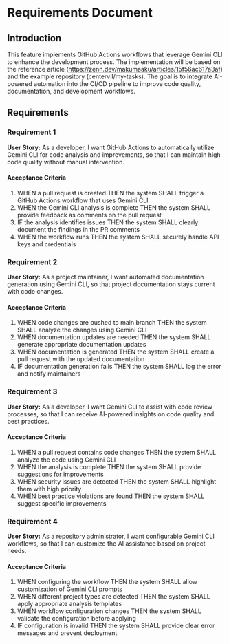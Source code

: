 # Requirements Document

## Introduction

This feature implements GitHub Actions workflows that leverage Gemini CLI to enhance the development process. The implementation will be based on the reference article (https://zenn.dev/makumaaku/articles/15f56ac617a3af) and the example repository (centervil/my-tasks). The goal is to integrate AI-powered automation into the CI/CD pipeline to improve code quality, documentation, and development workflows.

## Requirements

### Requirement 1

**User Story:** As a developer, I want GitHub Actions to automatically utilize Gemini CLI for code analysis and improvements, so that I can maintain high code quality without manual intervention.

#### Acceptance Criteria

1. WHEN a pull request is created THEN the system SHALL trigger a GitHub Actions workflow that uses Gemini CLI
2. WHEN the Gemini CLI analysis is complete THEN the system SHALL provide feedback as comments on the pull request
3. IF the analysis identifies issues THEN the system SHALL clearly document the findings in the PR comments
4. WHEN the workflow runs THEN the system SHALL securely handle API keys and credentials

### Requirement 2

**User Story:** As a project maintainer, I want automated documentation generation using Gemini CLI, so that project documentation stays current with code changes.

#### Acceptance Criteria

1. WHEN code changes are pushed to main branch THEN the system SHALL analyze the changes using Gemini CLI
2. WHEN documentation updates are needed THEN the system SHALL generate appropriate documentation updates
3. WHEN documentation is generated THEN the system SHALL create a pull request with the updated documentation
4. IF documentation generation fails THEN the system SHALL log the error and notify maintainers

### Requirement 3

**User Story:** As a developer, I want Gemini CLI to assist with code review processes, so that I can receive AI-powered insights on code quality and best practices.

#### Acceptance Criteria

1. WHEN a pull request contains code changes THEN the system SHALL analyze the code using Gemini CLI
2. WHEN the analysis is complete THEN the system SHALL provide suggestions for improvements
3. WHEN security issues are detected THEN the system SHALL highlight them with high priority
4. WHEN best practice violations are found THEN the system SHALL suggest specific improvements

### Requirement 4

**User Story:** As a repository administrator, I want configurable Gemini CLI workflows, so that I can customize the AI assistance based on project needs.

#### Acceptance Criteria

1. WHEN configuring the workflow THEN the system SHALL allow customization of Gemini CLI prompts
2. WHEN different project types are detected THEN the system SHALL apply appropriate analysis templates
3. WHEN workflow configuration changes THEN the system SHALL validate the configuration before applying
4. IF configuration is invalid THEN the system SHALL provide clear error messages and prevent deployment

